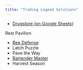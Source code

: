```yaml
---
title: "Trading Legend Solutions"
---
```


- [Drugstore (on Google Sheets)](https://docs.google.com/spreadsheets/d/1-oLM8sUa1LdGg-Xau08D11KtODL4LM6NUcq6wuGNP-A/edit?usp=sharing)

Rest Pavilion
- [Bee Defense](bee-defense/)
- Latch Puzzle
- Pave the Way
- [Bartender Master](bartender-master/)
- Harvest Season
